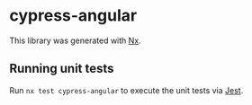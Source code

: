 # cypress-angular

This library was generated with [Nx](https://nx.dev).

## Running unit tests

Run `nx test cypress-angular` to execute the unit tests via [Jest](https://jestjs.io).
